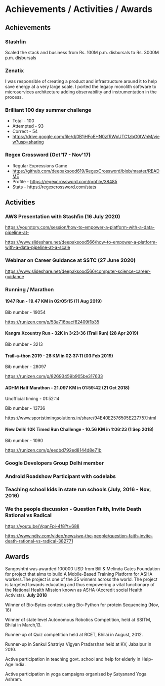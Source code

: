 # Achievements / Activities / Awards

## Achievements

### Stashfin

Scaled the stack and business from Rs. 100M p.m. disbursals to Rs. 3000M p.m. disbursals

### Zenatix

I was responsible of creating a product and infrastructure around it to help save energy at a very large scale. I ported the legacy monolith software to microservices architecture adding observability and instrumentation in the process.

### Brilliant 100 day summer challenge

- Total - 100
- Attempted - 93
- Correct - 54
- <https://drive.google.com/file/d/0B1jHFoEHN0zfRWpUTC1zbG0tWnM/view?usp=sharing>

### Regex Crossword (Oct'17 - Nov'17)

- Regular Expressions Game
- <https://github.com/deepaksood619/RegexCrossword/blob/master/README>
- Profile - <https://regexcrossword.com/profile/38485>
- Stats - <https://regexcrossword.com/stats>

## Activities

### AWS Presentation with Stashfin (16 July 2020)

<https://yourstory.com/session/how-to-empower-a-platform-with-a-data-pipeline-at->

<https://www.slideshare.net/deepaksood566/how-to-empower-a-platform-with-a-data-pipeline-at-a-scale>

### Webinar on Career Guidance at SSTC (27 June 2020)

<https://www.slideshare.net/deepaksood566/computer-science-career-guidance>

### Running / Marathon

#### 1947 Run - 19.47 KM in 02:05:15 (11 Aug 2019)

Bib number - 19054

<https://runizen.com/p/53a716bacf82409f1b35>

#### Kangra Xcountry Run - 32K in 3:23:36 (Trail Run) (28 Apr 2019)

Bib number - 3213

#### Trail-a-thon 2019 - 28 KM in 02:37:11 (03 Feb 2019)

Bib number - 28097

<https://runizen.com/p/82693459b905be317633>

#### ADHM Half Marathon - 21.097 KM in 01:59:42 (21 Oct 2018)

Unofficial timing - 01:52:14

Bib number - 13736

<https://www.sportstimingsolutions.in/share/94E40E2576505E227757.html>

#### New Delhi 10K Timed Run Challenge - 10.56 KM in 1:06:23 (1 Sep 2018)

Bib number - 1090

<https://runizen.com/p/eedbd792ed8144d8e71b>

### Google Developers Group Delhi member

### Android Roadshow Participant with codelabs

### Teaching school kids in state run schools (July, 2016 - Nov, 2016)

### We the people discussion - Question Faith, Invite Death Rational vs Radical

<https://youtu.be/VqanFpi-4f8?t=688>

<https://www.ndtv.com/video/news/we-the-people/question-faith-invite-death-rational-vs-radical-382771>

## Awards

Sangoshthi was awarded 100000 USD from Bill & Melinda Gates Foundation for project that aims to build A Mobile-Based Training Platform for ASHA workers.The project is one of the 35 winners across the world. The project is targeted towards educating and thus empowering a vital functionary of the National Health Mission known as ASHA (Accredit social Health Activists). **July 2018**

Winner of Bio-Bytes contest using Bio-Python for protein Sequencing (Nov, 16)

Winner of state level Autonomous Robotics Competition, held at SSITM, Bhilai in March,13.

Runner-up of Quiz competition held at RCET, Bhilai in August, 2012.

Runner-up in Sankul Shatriya Vigyan Pradarshan held at KV, Jabalpur in 2010.

Active participation in teaching govt. school and help for elderly in Help-Age India.

Active participation in yoga campaigns organised by Satyanand Yoga Ashram.
